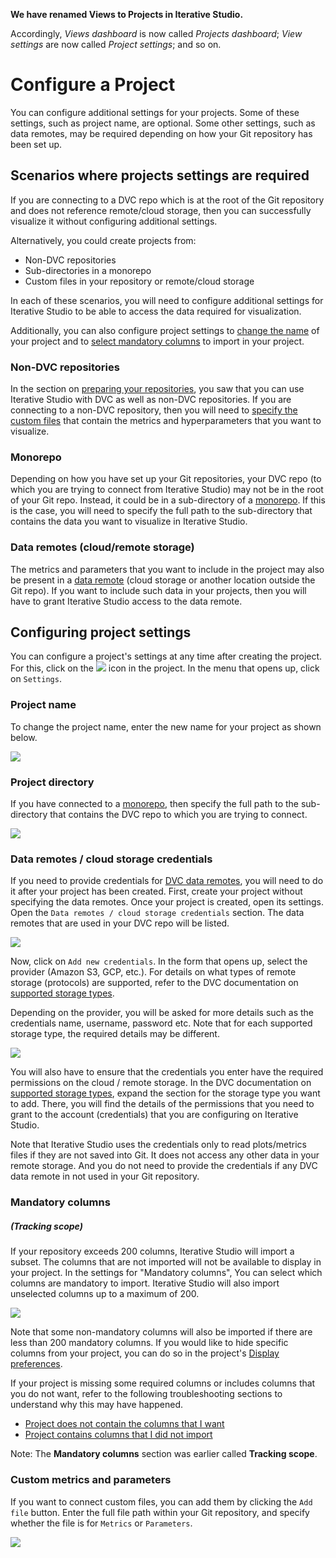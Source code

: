 <admon>

**We have renamed Views to Projects in Iterative Studio.**

Accordingly, _Views dashboard_ is now called _Projects dashboard_; _View
settings_ are now called _Project settings_; and so on.

</admon>

# Configure a Project

You can configure additional settings for your projects. Some of these settings,
such as project name, are optional. Some other settings, such as data remotes,
may be required depending on how your Git repository has been set up.

## Scenarios where projects settings are required

If you are connecting to a DVC repo which is at the root of the Git repository
and does not reference remote/cloud storage, then you can successfully visualize
it without configuring additional settings.

Alternatively, you could create projects from:

- Non-DVC repositories
- Sub-directories in a monorepo
- Custom files in your repository or remote/cloud storage

In each of these scenarios, you will need to configure additional settings for
Iterative Studio to be able to access the data required for visualization.

Additionally, you can also configure project settings to
[change the name](#project-name) of your project and to
[select mandatory columns](#mandatory-columns) to import in your project.

### Non-DVC repositories

In the section on
[preparing your repositories](/doc/studio/user-guide/prepare-repositories), you
saw that you can use Iterative Studio with DVC as well as non-DVC repositories.
If you are connecting to a non-DVC repository, then you will need to
[specify the custom files](#custom-metrics-and-parameters) that contain the
metrics and hyperparameters that you want to visualize.

### Monorepo

Depending on how you have set up your Git repositories, your DVC repo (to which
you are trying to connect from Iterative Studio) may not be in the root of your
Git repo. Instead, it could be in a sub-directory of a
[monorepo](https://en.wikipedia.org/wiki/Monorepo). If this is the case, you
will need to specify the full path to the sub-directory that contains the data
you want to visualize in Iterative Studio.

### Data remotes (cloud/remote storage)

The metrics and parameters that you want to include in the project may also be
present in a [data remote](/doc/command-reference/remote#description) (cloud
storage or another location outside the Git repo). If you want to include such
data in your projects, then you will have to grant Iterative Studio access to
the data remote.

## Configuring project settings

You can configure a project's settings at any time after creating the project.
For this, click on the
![](https://static.iterative.ai/img/studio/view_open_settings_icon.png) icon in
the project. In the menu that opens up, click on `Settings`.

### Project name

To change the project name, enter the new name for your project as shown below.

![](https://static.iterative.ai/img/studio/view_settings_view_name.png)

### Project directory

If you have connected to a [monorepo](https://en.wikipedia.org/wiki/Monorepo),
then specify the full path to the sub-directory that contains the DVC repo to
which you are trying to connect.

![](https://static.iterative.ai/img/studio/view_settings_sub_directory.png)

### Data remotes / cloud storage credentials

If you need to provide credentials for
[DVC data remotes](/doc/command-reference/remote#description), you will need to
do it after your project has been created. First, create your project without
specifying the data remotes. Once your project is created, open its settings.
Open the `Data remotes / cloud storage credentials` section. The data remotes
that are used in your DVC repo will be listed.

![](https://static.iterative.ai/img/studio/view_settings_credentials.png)

Now, click on `Add new credentials`. In the form that opens up, select the
provider (Amazon S3, GCP, etc.). For details on what types of remote storage
(protocols) are supported, refer to the DVC documentation on
[supported storage types](/doc/command-reference/remote/add#supported-storage-types).

Depending on the provider, you will be asked for more details such as the
credentials name, username, password etc. Note that for each supported storage
type, the required details may be different.

![](https://static.iterative.ai/img/studio/s3_remote_settings.png)

You will also have to ensure that the credentials you enter have the required
permissions on the cloud / remote storage. In the DVC documentation on
[supported storage types](/doc/command-reference/remote/add#supported-storage-types),
expand the section for the storage type you want to add. There, you will find
the details of the permissions that you need to grant to the account
(credentials) that you are configuring on Iterative Studio.

Note that Iterative Studio uses the credentials only to read plots/metrics files
if they are not saved into Git. It does not access any other data in your remote
storage. And you do not need to provide the credentials if any DVC data remote
in not used in your Git repository.

### Mandatory columns

##### (Tracking scope)

If your repository exceeds 200 columns, Iterative Studio will import a subset.
The columns that are not imported will not be available to display in your
project. In the settings for "Mandatory columns", You can select which columns
are mandatory to import. Iterative Studio will also import unselected columns up
to a maximum of 200.

![](https://static.iterative.ai/img/studio/view_settings_mandatory_columns.png)

Note that some non-mandatory columns will also be imported if there are less
than 200 mandatory columns. If you would like to hide specific columns from your
project, you can do so in the project's
[Display preferences](/doc/studio/user-guide/projects/explore-experiments#columns).

If your project is missing some required columns or includes columns that you do
not want, refer to the following troubleshooting sections to understand why this
may have happened.

- [Project does not contain the columns that I want](/doc/studio/troubleshooting#project-does-not-contain-the-columns-that-i-want)
- [Project contains columns that I did not import](/doc/studio/troubleshooting#project-contains-columns-that-i-did-not-import)

Note: The **Mandatory columns** section was earlier called **Tracking scope**.

### Custom metrics and parameters

If you want to connect custom files, you can add them by clicking the `Add file`
button. Enter the full file path within your Git repository, and specify whether
the file is for `Metrics` or `Parameters`.

![](https://static.iterative.ai/img/studio/view_settings_custom_files.png)

